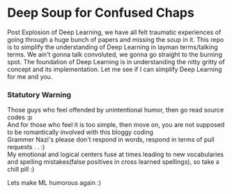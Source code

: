 # Deep Soup for Confused Chaps

Post Explosion of Deep Learning, we have all felt traumatic experiences of going through a huge bunch of papers and missing the soup in it. This repo is to simplify the understanding of Deep Learning in layman terms/talking terms. We ain't gonna talk convoluted, we gonna go straight to the burning spot. The foundation of Deep Learning is in understanding the nitty gritty of concept and its implementation. Let me see if I can simplify Deep Learning for me and you.  

### Statutory Warning
Those guys who feel offended by unintentional humor, then go read source codes :p  
And for those who feel it is too simple, then move on, you are not supposed to be romantically involved with this bloggy coding  
Grammer Nazi's please don't respond in words, respond in terms of pull requests . . :)  
My emotional and logical centers fuse at times leading to new vocabularies and spelling mistakes(false positives in cross learned spellings), so take a chill pill :)  

Lets make ML humorous again :)

